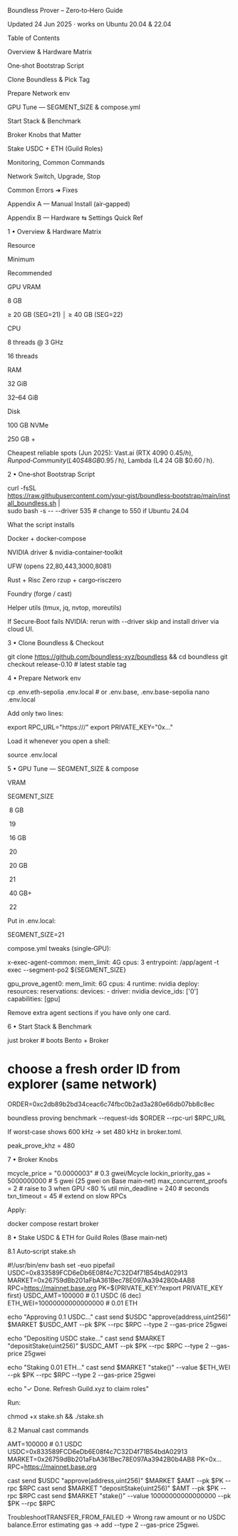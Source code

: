 Boundless Prover – Zero‑to‑Hero Guide

Updated 24 Jun 2025 · works on Ubuntu 20.04 & 22.04

Table of Contents

Overview & Hardware Matrix

One‑shot Bootstrap Script

Clone Boundless & Pick Tag

Prepare Network env

GPU Tune — SEGMENT_SIZE & compose.yml

Start Stack & Benchmark

Broker Knobs that Matter

Stake USDC + ETH (Guild Roles)

Monitoring, Common Commands

Network Switch, Upgrade, Stop

Common Errors ➜ Fixes

Appendix A — Manual Install (air‑gapped)

Appendix B — Hardware ⇆ Settings Quick Ref



1 • Overview & Hardware Matrix

Resource

Minimum

Recommended

GPU VRAM

8 GB

≥ 20 GB (SEG=21) │ ≥ 40 GB (SEG=22)

CPU

8 threads @ 3 GHz

16 threads

RAM

32 GiB

32–64 GiB

Disk

100 GB NVMe

250 GB +

Cheapest reliable spots (Jun 2025): Vast.ai (RTX 4090 $0.45 / h), Runpod‑Community (L40S 48 GB $0.95 / h), Lambda (L4 24 GB $0.60 / h).



2 • One‑shot Bootstrap Script

curl -fsSL https://raw.githubusercontent.com/your‑gist/boundless‑bootstrap/main/install_boundless.sh | \
  sudo bash -s -- --driver 535   # change to 550 if Ubuntu 24.04

What the script installs

Docker + docker‑compose

NVIDIA driver & nvidia‑container‑toolkit

UFW (opens 22,80,443,3000,8081)

Rust + Risc Zero rzup + cargo‑risczero

Foundry (forge / cast)

Helper utils (tmux, jq, nvtop, moreutils)

If Secure‑Boot fails NVIDIA: rerun with --driver skip and install driver via cloud UI.



3 • Clone Boundless & Checkout

git clone https://github.com/boundless-xyz/boundless && cd boundless
git checkout release-0.10   # latest stable tag



4 • Prepare Network env

cp .env.eth-sepolia .env.local        # or .env.base, .env.base-sepolia
nano .env.local

Add only two lines:

export RPC_URL="https://<provider>/<project>"
export PRIVATE_KEY="0x…"

Load it whenever you open a shell:

source .env.local



5 • GPU Tune — SEGMENT_SIZE & compose

VRAM

SEGMENT_SIZE

 8 GB

 19

 16 GB

 20

 20 GB

 21

 40 GB+

 22

Put in .env.local:

SEGMENT_SIZE=21

compose.yml tweaks (single‑GPU):

x-exec-agent-common:
  mem_limit: 4G
  cpus: 3
  entrypoint: /app/agent -t exec --segment-po2 ${SEGMENT_SIZE}

gpu_prove_agent0:
  mem_limit: 6G
  cpus: 4
  runtime: nvidia
  deploy:
    resources:
      reservations:
        devices:
          - driver: nvidia
            device_ids: ['0']
            capabilities: [gpu]

Remove extra agent sections if you have only one card.



6 • Start Stack & Benchmark

just broker              # boots Bento + Broker

# choose a fresh order ID from explorer (same network)
ORDER=0xc2db89b2bd34ceac6c74fbc0b2ad3a280e66db07bb8c8ec

boundless proving benchmark --request-ids $ORDER --rpc-url $RPC_URL

If worst‑case shows 600 kHz → set 480 kHz in broker.toml.

peak_prove_khz = 480



7 • Broker Knobs

mcycle_price        = "0.0000003"    # 0.3 gwei/Mcycle
lockin_priority_gas = 5000000000      # 5 gwei  (25 gwei on Base main‑net)
max_concurrent_proofs = 2             # raise to 3 when GPU <80 % util
min_deadline = 240                    # seconds
txn_timeout = 45                      # extend on slow RPCs

Apply:

docker compose restart broker



8 • Stake USDC & ETH for Guild Roles (Base main‑net)

8.1 Auto‑script stake.sh

#!/usr/bin/env bash
set -euo pipefail
USDC=0x833589FCD6eDb6E08f4c7C32D4f71B54bdA02913
MARKET=0x26759dBb201aFbA361Bec78E097Aa3942B0b4AB8
RPC=https://mainnet.base.org
PK=${PRIVATE_KEY:?export PRIVATE_KEY first}
USDC_AMT=100000        # 0.1 USDC (6 dec)
ETH_WEI=10000000000000000  # 0.01 ETH

echo "Approving 0.1 USDC…"
cast send $USDC "approve(address,uint256)" $MARKET $USDC_AMT --pk $PK --rpc $RPC --type 2 --gas-price 25gwei

echo "Depositing USDC stake…"
cast send $MARKET "depositStake(uint256)" $USDC_AMT --pk $PK --rpc $RPC --type 2 --gas-price 25gwei

echo "Staking 0.01 ETH…"
cast send $MARKET "stake()" --value $ETH_WEI --pk $PK --rpc $RPC --type 2 --gas-price 25gwei

echo "✓ Done. Refresh Guild.xyz to claim roles"

Run:

chmod +x stake.sh && ./stake.sh

8.2 Manual cast commands

AMT=100000   # 0.1 USDC
USDC=0x833589FCD6eDb6E08f4c7C32D4f71B54bdA02913
MARKET=0x26759dBb201aFbA361Bec78E097Aa3942B0b4AB8
PK=0x…
RPC=https://mainnet.base.org

cast send $USDC "approve(address,uint256)" $MARKET $AMT --pk $PK --rpc $RPC
cast send $MARKET "depositStake(uint256)" $AMT --pk $PK --rpc $RPC
cast send $MARKET "stake()" --value 10000000000000000 --pk $PK --rpc $RPC

TroubleshootTRANSFER_FROM_FAILED → Wrong raw amount or no USDC balance.Error estimating gas → add --type 2 --gas-price 25gwei.
